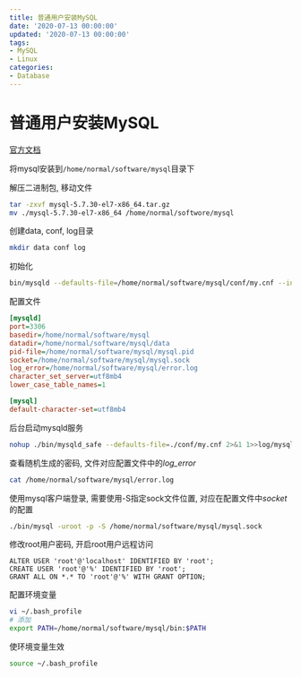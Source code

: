 ```yaml
---
title: 普通用户安装MySQL
date: '2020-07-13 00:00:00'
updated: '2020-07-13 00:00:00'
tags:
- MySQL
- Linux
categories:
- Database
---
```


# 普通用户安装MySQL

[官方文档](https://dev.mysql.com/doc/refman/5.7/en/source-installation.html)

将mysql安装到`/home/normal/software/mysql`目录下

解压二进制包, 移动文件

```bash
tar -zxvf mysql-5.7.30-el7-x86_64.tar.gz
mv ./mysql-5.7.30-el7-x86_64 /home/normal/softwore/mysql
```

创建data, conf, log目录

```bash
mkdir data conf log
```

初始化

```bash
bin/mysqld --defaults-file=/home/normal/software/mysql/conf/my.cnf --initialize
```

配置文件

```ini
[mysqld]
port=3306
basedir=/home/normal/software/mysql
datadir=/home/normal/software/mysql/data
pid-file=/home/normal/software/mysql/mysql.pid
socket=/home/normal/software/mysql/mysql.sock
log_error=/home/normal/software/mysql/error.log
character_set_server=utf8mb4
lower_case_table_names=1

[mysql]
default-character-set=utf8mb4
```

后台启动mysqld服务

```bash
nohup ./bin/mysqld_safe --defaults-file=./conf/my.cnf 2>&1 1>>log/mysql.log &
```

查看随机生成的密码, 文件对应配置文件中的*log_error*

```bash
cat /home/normal/software/mysql/error.log
```

使用mysql客户端登录, 需要使用-S指定sock文件位置, 对应在配置文件中*socket*的配置

```bash
./bin/mysql -uroot -p -S /home/normal/software/mysql/mysql.sock
```

修改root用户密码, 开启root用户远程访问

```mysql
ALTER USER 'root'@'localhost' IDENTIFIED BY 'root';
CREATE USER 'root'@'%' IDENTIFIED BY 'root';
GRANT ALL ON *.* TO 'root'@'%' WITH GRANT OPTION;
```

配置环境变量

```bash
vi ~/.bash_profile
# 添加
export PATH=/home/normal/software/mysql/bin:$PATH
```

使环境变量生效

```bash
source ~/.bash_profile
```
